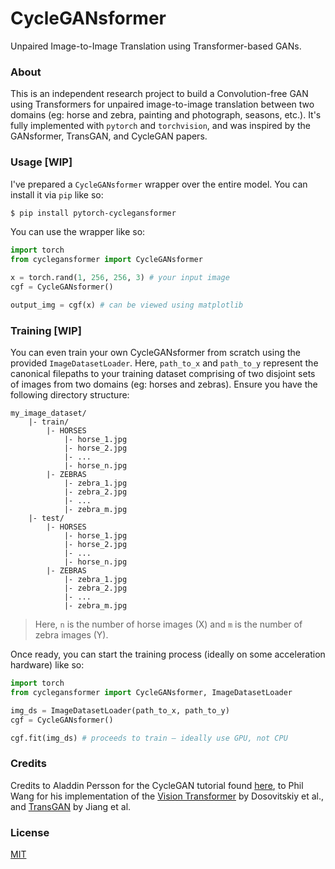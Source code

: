 # CycleGANsformer
Unpaired Image-to-Image Translation using Transformer-based GANs.

### About
This is an independent research project to build a Convolution-free GAN using Transformers for unpaired image-to-image translation between two domains (eg: horse and zebra, painting and photograph, seasons, etc.). It's fully implemented with `pytorch` and `torchvision`, and was inspired by the GANsformer, TransGAN, and CycleGAN papers.

### Usage [WIP]
I've prepared a `CycleGANsformer` wrapper over the entire model. You can install it via `pip` like so:

```bash
$ pip install pytorch-cyclegansformer
```

You can use the wrapper like so:

```python
import torch
from cyclegansformer import CycleGANsformer

x = torch.rand(1, 256, 256, 3) # your input image
cgf = CycleGANsformer()

output_img = cgf(x) # can be viewed using matplotlib
```

### Training [WIP]
You can even train your own CycleGANsformer from scratch using the provided `ImageDatasetLoader`. Here, `path_to_x` and `path_to_y` represent the canonical filepaths to your training dataset comprising of two disjoint sets of images from two domains (eg: horses and zebras). Ensure you have the following directory structure:

```
my_image_dataset/
    |- train/
        |- HORSES
            |- horse_1.jpg
            |- horse_2.jpg
            |- ...
            |- horse_n.jpg
        |- ZEBRAS
            |- zebra_1.jpg
            |- zebra_2.jpg
            |- ...
            |- zebra_m.jpg
    |- test/
        |- HORSES
            |- horse_1.jpg
            |- horse_2.jpg
            |- ...
            |- horse_n.jpg
        |- ZEBRAS
            |- zebra_1.jpg
            |- zebra_2.jpg
            |- ...
            |- zebra_m.jpg
```

> Here, `n` is the number of horse images (X) and `m` is the number of zebra images (Y). 

Once ready, you can start the training process (ideally on some acceleration hardware) like so:

```python
import torch
from cyclegansformer import CycleGANsformer, ImageDatasetLoader

img_ds = ImageDatasetLoader(path_to_x, path_to_y)
cgf = CycleGANsformer()

cgf.fit(img_ds) # proceeds to train – ideally use GPU, not CPU
```

### Credits
Credits to Aladdin Persson for the CycleGAN tutorial found [here](https://www.youtube.com/watch?v=4LktBHGCNfw), to Phil Wang for his implementation of the [Vision Transformer](https://github.com/lucidrains/vit-pytorch/blob/main/vit_pytorch/vit.py) by Dosovitskiy et al., and [TransGAN](https://arxiv.org/abs/2102.07074) by Jiang et al.

### License
[MIT](https://github.com/rish-16/CycleGANsformer/blob/rish-dev/LICENSE)
